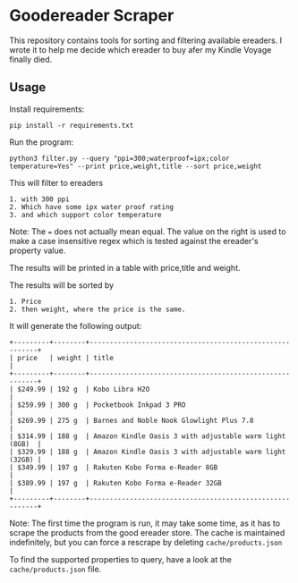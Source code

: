 # Goodereader Scraper

This repository contains tools for sorting and filtering available ereaders. I wrote it to help me decide which ereader to buy afer my Kindle Voyage finally died.

## Usage

Install requirements:

    pip install -r requirements.txt

Run the program:

    python3 filter.py --query "ppi=300;waterproof=ipx;color temperature=Yes" --print price,weight,title --sort price,weight

This will filter to ereaders

    1. with 300 ppi
    2. Which have some ipx water proof rating
    3. and which support color temperature
Note: The `=` does not actually mean equal. The value on the right is used to make a case insensitive regex which is tested against the ereader's property value.

The results will be printed in a table with price,title and weight.

The results will be sorted by

    1. Price
    2. then weight, where the price is the same.

It will generate the following output:
```
+---------+--------+---------------------------------------------------------+
| price   | weight | title                                                   |
+---------+--------+---------------------------------------------------------+
| $249.99 | 192 g  | Kobo Libra H2O                                          |
| $259.99 | 300 g  | Pocketbook Inkpad 3 PRO                                 |
| $269.99 | 275 g  | Barnes and Noble Nook Glowlight Plus 7.8                |
| $314.99 | 188 g  | Amazon Kindle Oasis 3 with adjustable warm light (8GB)  |
| $329.99 | 188 g  | Amazon Kindle Oasis 3 with adjustable warm light (32GB) |
| $349.99 | 197 g  | Rakuten Kobo Forma e-Reader 8GB                         |
| $389.99 | 197 g  | Rakuten Kobo Forma e-Reader 32GB                        |
+---------+--------+---------------------------------------------------------+
```

Note: The first time the program is run, it may take some time, as it has to scrape the products from the good ereader store. The cache is maintained indefinitely, but you can force a rescrape by deleting `cache/products.json`

To find the supported properties to query, have a look at the `cache/products.json` file.